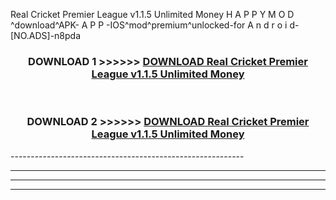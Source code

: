  Real Cricket Premier League v1.1.5 Unlimited Money  H A P P Y M O D ^download^APK- A P P -IOS^mod^premium^unlocked-for A n d r o i d-[NO.ADS]-n8pda



<div align="center">

<h3>DOWNLOAD 1 >>>>>> <a href="https://en-mod.web.app/?en= Real Cricket Premier League v1.1.5 Unlimited Money ">DOWNLOAD Real Cricket Premier League v1.1.5 Unlimited Money  </a></h3><br>

<h3>DOWNLOAD 2 >>>>>> <a href="https://en-mod.web.app/?en= Real Cricket Premier League v1.1.5 Unlimited Money ">DOWNLOAD Real Cricket Premier League v1.1.5 Unlimited Money  </a></h3>

</div>
----------------------------------------------------------

----------------------------------------------------------

----------------------------------------------------------

----------------------------------------------------------



